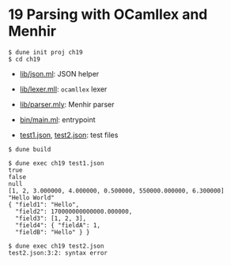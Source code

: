 # 19 Parsing with OCamllex and Menhir


```shell
$ dune init proj ch19
$ cd ch19
```

- [lib/json.ml](./lib/json.ml): JSON helper
- [lib/lexer.mll](./lib/lexer.mll): `ocamllex` lexer
- [lib/parser.mly](./lib/parser.mly): Menhir parser

- [bin/main.ml](./bin/main.ml): entrypoint

- [test1.json](./test1.json), [test2.json](./test2.json): test files


```shell
$ dune build

$ dune exec ch19 test1.json
true                                
false
null
[1, 2, 3.000000, 4.000000, 0.500000, 550000.000000, 6.300000]
"Hello World"
{ "field1": "Hello",
  "field2": 170000000000000.000000,
  "field3": [1, 2, 3],
  "field4": { "fieldA": 1,
  "fieldB": "Hello" } }

$ dune exec ch19 test2.json
test2.json:3:2: syntax error 
```